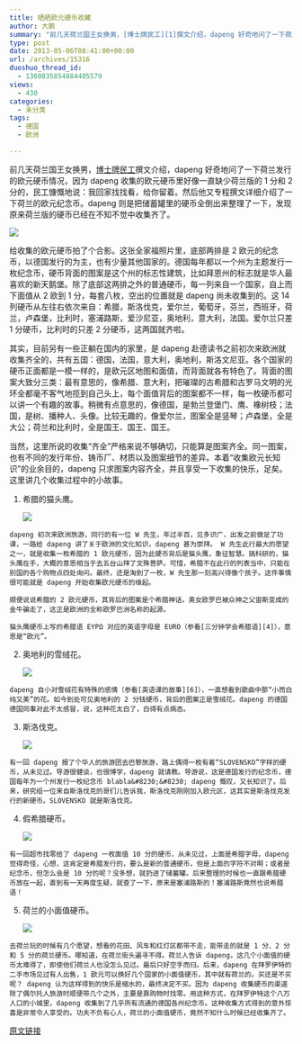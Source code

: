 ```yaml
---
title: 晒晒欧元硬币收藏
author: 大鹏
summary: "前几天荷兰国王女换男，[博士牌民工][1]撰文介绍，dapeng 好奇地问了一下荷兰发行的欧元硬币情况，因为 dapeng 收集的欧元硬币里好像一直缺少荷兰版的 1 分和 2 分的，民工慷慨地说：我回家找找看，给你留着。然后他又专程撰文详细介绍了一下荷兰的欧元纪念币。dapeng 则是把储蓄罐里的硬币全倒出来整理了一下，发现原来荷兰版的硬币已经在不知不觉中收集齐了。"
type: post
date: 2013-05-06T08:41:00+00:00
url: /archives/15316
duoshuo_thread_id:
  - 1360835854884405579
views:
  - 430
categories:
  - 未分类
tags:
  - 德国
  - 欧洲

---
```

前几天荷兰国王女换男，[博士牌民工][1]撰文介绍，dapeng 好奇地问了一下荷兰发行的欧元硬币情况，因为 dapeng 收集的欧元硬币里好像一直缺少荷兰版的 1 分和 2 分的，民工慷慨地说：我回家找找看，给你留着。然后他又专程撰文详细介绍了一下荷兰的欧元纪念币。dapeng 则是把储蓄罐里的硬币全倒出来整理了一下，发现原来荷兰版的硬币已经在不知不觉中收集齐了。

![][2]

<!--more-->

给收集的欧元硬币拍了个合影。这张全家福照片里，底部两排是 2 欧元的纪念币，以德国发行的为主，也有少量其他国家的。德国每年都以一个州为主题发行一枚纪念币，硬币背面的图案是这个州的标志性建筑，比如拜恩州的标志就是华人最喜欢的新天鹅堡。除了底部这两排之外的普通硬币，每一列来自一个国家，自上而下面值从 2 欧到 1 分，每套八枚，空出的位置就是 dapeng 尚未收集到的。这 14 列硬币从左往右依次来自：希腊，斯洛伐克，爱尔兰，葡萄牙，芬兰，西班牙，荷兰，卢森堡，比利时，塞浦路斯，爱沙尼亚，奥地利，意大利，法国。爱尔兰只差 1 分硬币，比利时的只差 2 分硬币，这两国就齐啦。

其实，目前另有一些正躺在国内的家里，是 dapeng 赴德读书之前初次来欧洲就收集齐全的，共有五国：德国，法国，意大利，奥地利，斯洛文尼亚。各个国家的硬币正面都是一模一样的，是欧元区地图和面值，而背面就各有特色了。背面的图案大致分三类：最有意思的，像希腊、意大利，把璀璨的古希腊和古罗马文明的光环全都毫不客气地揽到自己头上，每个面值背后的图案都不一样，每一枚硬币都可以讲一个有趣的故事。稍微有点意思的，像德国，是勃兰登堡门、鹰、橡树枝；法国，是树、播种人、头像。比较无趣的，像爱尔兰，图案全是竖琴；卢森堡，全是大公；荷兰和比利时，全是国王、国王、国王。

当然，这里所说的收集“齐全”严格来说不够确切，只能算是图案齐全。同一图案，也有不同的发行年份、铸币厂、材质以及图案细节的差异。本着“收集欧元长知识”的业余目的，dapeng 只求图案内容齐全，并且享受一下收集的快乐，足矣。这里讲几个收集过程中的小故事。

  1. 希腊的猫头鹰。 
  
       ![][3]
  
    dapeng 初次来欧洲旅游，同行的有一位 W 先生，年过半百，见多识广，出发之前做足了功课，一路给 dapeng 讲了关于欧洲的文化知识，dapeng 甚为崇拜。 W 先生此行最大的愿望之一，就是收集一枚希腊的 1 欧元硬币，因为此硬币背后是猫头鹰，象征智慧。搞科研的，猫头鹰在手，大概的意思相当于去五台山拜了文殊菩萨。可惜，希腊不在此行的列表当中，只能在别国的各个购物点四处询问。最终，还是淘到了一枚，W 先生那一刻高兴得像个孩子。这件事情很可能就是 dapeng 开始收集欧元硬币的缘起。 
  
    顺便说说希腊的 2 欧元硬币，其背后的图案是个希腊神话，美女欧罗巴被众神之父宙斯变成的金牛骗走了，这正是欧洲的全称欧罗巴洲名称的起源。 
  
    猫头鹰硬币上写的希腊语 ΕΥΡΩ 对应的英语字母是 EURO（参看[三分钟学会希腊语][4]），意思是“欧元”。

  2. 奥地利的雪绒花。 
  
      ![][5]
  
    dapeng 自小对雪绒花有特殊的感情（参看[英语课的故事][6]），一直想看到歌曲中那“小而白纯又美”的花。如今到处可见奥地利的 2 分钱硬币，背后的图案正是雪绒花。dapeng 的德国德国同事对此不太感冒，说，这种花太白了，白得有点病态。

  3. 斯洛伐克。 
  
      ![][7]
  
    有一回 dapeng 报了个华人的旅游团去巴黎旅游，路上偶得一枚有着“SLOVENSKO”字样的硬币，从未见过。导游很健谈，也很博学，dapeng 就请教。导游说，这是德国发行的纪念币，德国每年为一个州发行一枚纪念币 blabla&#8230;&#8230; dapeng 慨叹，又长知识了。后来，研究组一位来自斯洛伐克的哥们儿告诉我，斯洛伐克刚刚加入欧元区，这其实是斯洛伐克发行的新硬币。SLOVENSKO 就是斯洛伐克。

  4. 假希腊硬币。
  
      ![][8]
  
    有一回超市找零给了 dapeng 一枚面值 10 分的硬币，从未见过，上面是希腊字母，dapeng 觉得奇怪，心想，这肯定是希腊发行的，要么是新的普通硬币，但是上面的字符不对啊；或者是纪念币，但怎么会是 10 分的呢？没多想，就扔进了储蓄罐。后来整理的时候也一直跟希腊硬币放在一起，直到有一天再度生疑，就查了一下，原来是塞浦路斯的！塞浦路斯竟然也说希腊语！

  5. 荷兰的小面值硬币。 
  
       ![][9]
  
    去荷兰玩的时候有几个愿望，想看的花田、风车和红灯区都带不走，能带走的就是 1 分、2 分和 5 分的荷兰硬币。哪知道，在荷兰街头遍寻不得。荷兰人告诉 dapeng，这几个小面值的硬币太难得了，即使他们荷兰人也没怎么见过。最后只好空手而归。后来，dapeng 在拜罗伊特的二手市场见过有人出售，1 欧元可以换好几个国家的小面值硬币，其中就有荷兰的。买还是不买呢？ dapeng 认为这样得到的快乐是缩水的，最终决定不买。因为 dapeng 收集硬币的渠道除了偶尔托人旅游时顺便带几个之外，主要是靠购物时找零。用这种方式，在拜罗伊特这个八万人口的小城里，dapeng 收集到了几乎所有流通的德国各州纪念币。这种收集方式得到的意外惊喜是非常令人享受的。功夫不负有心人，荷兰的小面值硬币，竟然不知什么时候已经收集齐了。

 [1]: http://yue366.com
 [2]: https://qg5vba.blu.livefilestore.com/y2peoAVtpa2HTjJVE4s-s5s0GFaVra6TR0c7HIzyq4XPNhKjQEbGEuNHrHlO3aVmKiaiHyOuTZfUoA79Zw220BL2sy8XeuiLBb5EcRY1VJ0SnkIe7SNA_GzgiPkL-PaAwHF/2013-05-05_eurocoins.JPG
 [3]: http://www.ecb.int/euro/coins/common/shared/img/gr/1e.gif
 [4]: http://pzhao.org/2011-08-07-%e4%b8%89%e5%88%86%e9%92%9f%e5%ad%a6%e4%bc%9a%e5%b8%8c%e8%85%8a%e8%af%ad/
 [5]: http://www.ecb.int/euro/coins/common/shared/img/at/2c.gif
 [6]: http://pzhao.org/2010-07-15-%E8%8B%B1%E8%AF%AD%E8%AF%BE%E7%9A%84%E6%95%85%E4%BA%8B/
 [7]: http://www.ecb.int/euro/coins/common/shared/img/sk/1e.gif
 [8]: http://www.ecb.int/euro/coins/common/shared/img/cy/10c.gif
 [9]: http://www.ecb.int/euro/coins/common/shared/img/nl/1c.gif

[原文链接](http://dapengde.com/archives/15316)

